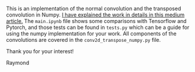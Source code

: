 This is an implementation of the normal convolution and the transposed convolution in Numpy. [I have explained the work in details in this medium article.](https://medium.com/@rmwkwok/explain-implement-and-compare-2d-transposed-convolution-in-numpy-tensorflow-and-pytorch-2068d986ec5) The `main.ipynb` file shows some comparisons with Tensorflow and Pytorch, and those tests can be found in `tests.py` which can be a guide for using the numpy implementation for your work. All components of the convolutions are covered in the `conv2d_transpose_numpy.py` file.

Thank you for your interest!

Raymond